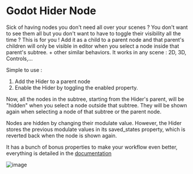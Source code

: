 # Godot Hider Node

Sick of having nodes you don't need all over your scenes ? You don't want to see them all but you don't want to have to toggle their visibility all the time ? This is for you ! Add it as a child to a parent node and that parent's children will only be visible in editor when you select a node inside that parent's subtree. + other similar behaviors. It works in any scene : 2D, 3D, Controls,...

Simple to use :
  1. Add the Hider to a parent node
  2. Enable the Hider by toggling the enabled property.

Now, all the nodes in the subtree, starting from the Hider's parent, will be "hidden" when you select a node outside that subtree. They will be shown again when selecting a node of that subtree or the parent node.

Nodes are hidden by changing their modulate value. However, the Hider stores the previous modulate values in its saved_states property, which is reverted back when the node is shown again.

It has a bunch of bonus properties to make your workflow even better, everything is detailed in the [documentation](https://docs.google.com/document/d/1y2aPsn72dOxQ-wBNGqLlQvrw9-SV_z12a1MradBglF4/edit?usp=sharing)

![image](https://user-images.githubusercontent.com/74102789/232339314-996f5208-e5ed-48d1-9736-589babf002ba.png)
